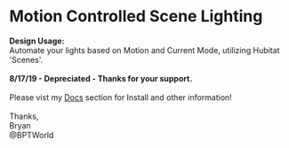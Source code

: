 # Motion Controlled Scene Lighting
<b>Design Usage:</b><br>
Automate your lights based on Motion and Current Mode, utilizing Hubitat 'Scenes'.
<br><br>
<b>8/17/19 - Depreciated - Thanks for your support.</b>
<br><br>
Please vist my <a href='https://github.com/bptworld/Hubitat/tree/master/Docs' target='_blank'>Docs</a> section for Install and other information!
<br><br>
Thanks,<br>
Bryan<br>
@BPTWorld
